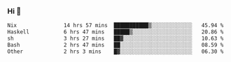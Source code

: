 ### Hi 👋

<!--START_SECTION:waka-->

```txt
Nix               14 hrs 57 mins  ███████████▒░░░░░░░░░░░░░   45.94 %
Haskell           6 hrs 47 mins   █████▒░░░░░░░░░░░░░░░░░░░   20.86 %
sh                3 hrs 27 mins   ██▓░░░░░░░░░░░░░░░░░░░░░░   10.63 %
Bash              2 hrs 47 mins   ██░░░░░░░░░░░░░░░░░░░░░░░   08.59 %
Other             2 hrs 3 mins    █▓░░░░░░░░░░░░░░░░░░░░░░░   06.30 %
```

<!--END_SECTION:waka-->
